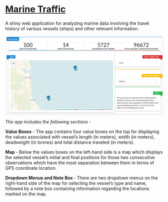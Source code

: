 
# [Marine Traffic](https://aidigvijay.shinyapps.io/Marine_Traffic/)

A shiny web application for analyzing marine data involving the travel
history of various vessels (ships) and other relevant information.

<img src="figures/App.png" align="center" />

<i> The app includes the following sections - </i>

<b> Value Boxes </b> - The app contains four value boxes on the top for
displaying the values associated with vessel’s length (in meters), width
(in meters), deadweight (in tonnes) and total distance traveled (in
meters).

<b> Map </b> - Below the values boxes on the left-hand side is a map
which displays the selected vessel’s initial and final positions for
those two consecutive observations which have the most separation
between them in terms of GPS coordinate location.

<b> Dropdown Menus and Note Box </b> - There are two dropdown menus on
the right-hand side of the map for selecting the vessel’s type and name,
followed by a note box containing information regarding the locations
marked on the map.
